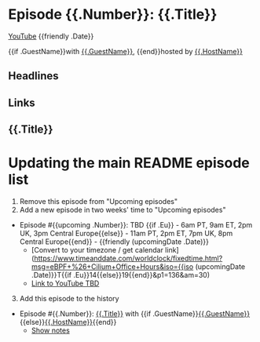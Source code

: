 # Episode {{.Number}}: {{.Title}}

[YouTube]({{.YouTube}})
{{friendly .Date}}

{{if .GuestName}}with [{{.GuestName}}]({{.GuestURL}}), {{end}}hosted by [{{.HostName}}]({{.HostURL}})

## Headlines

## Links

## {{.Title}}


# Updating the main README episode list

1. Remove this episode from "Upcoming episodes"
2. Add a new episode in two weeks' time to "Upcoming episodes"

- Episode #{{upcoming .Number}}: TBD
{{if .Eu}}  - 6am PT, 9am ET, 2pm UK, 3pm Central Europe{{else}}  - 11am PT, 2pm ET, 7pm UK, 8pm Central Europe{{end}} - {{friendly (upcomingDate .Date)}}
  - [Convert to your timezone / get calendar link](https://www.timeanddate.com/worldclock/fixedtime.html?msg=eBPF+%26+Cilium+Office+Hours&iso={{iso (upcomingDate .Date)}}T{{if .Eu}}14{{else}}19{{end}}&p1=136&am=30)
  - [Link to YouTube TBD]()

3. Add this episode to the history

- Episode #{{.Number}}: [{{.Title}}]({{.YouTube}}) with {{if .GuestName}}[{{.GuestName}}]({{.GuestURL}}){{else}}[{{.HostName}}]({{.HostURL}}){{end}}
  - [Show notes]({{.ShowNotesURL}})


